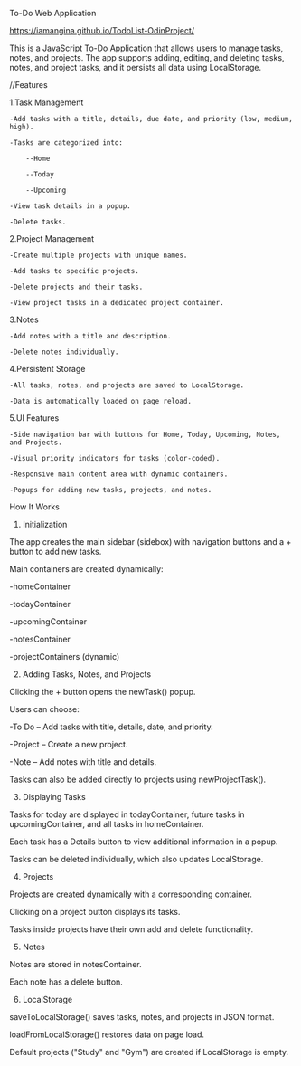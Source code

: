 To-Do Web Application

https://iamangina.github.io/TodoList-OdinProject/

This is a JavaScript To-Do Application that allows users to manage tasks, notes, and projects. The app supports adding, editing, and deleting tasks, notes, and project tasks, and it persists all data using LocalStorage.

//Features

1.Task Management

    -Add tasks with a title, details, due date, and priority (low, medium, high).

    -Tasks are categorized into:

        --Home

        --Today

        --Upcoming

    -View task details in a popup.

    -Delete tasks.

2.Project Management

    -Create multiple projects with unique names.

    -Add tasks to specific projects.

    -Delete projects and their tasks.

    -View project tasks in a dedicated project container.

3.Notes

    -Add notes with a title and description.

    -Delete notes individually.

4.Persistent Storage

    -All tasks, notes, and projects are saved to LocalStorage.

    -Data is automatically loaded on page reload.

5.UI Features

    -Side navigation bar with buttons for Home, Today, Upcoming, Notes, and Projects.

    -Visual priority indicators for tasks (color-coded).

    -Responsive main content area with dynamic containers.

    -Popups for adding new tasks, projects, and notes.

How It Works
1. Initialization

The app creates the main sidebar (sidebox) with navigation buttons and a + button to add new tasks.

Main containers are created dynamically:

-homeContainer

-todayContainer

-upcomingContainer

-notesContainer

-projectContainers (dynamic)

2. Adding Tasks, Notes, and Projects

Clicking the + button opens the newTask() popup.

Users can choose:

-To Do – Add tasks with title, details, date, and priority.

-Project – Create a new project.

-Note – Add notes with title and details.

Tasks can also be added directly to projects using newProjectTask().

3. Displaying Tasks

Tasks for today are displayed in todayContainer, future tasks in upcomingContainer, and all tasks in homeContainer.

Each task has a Details button to view additional information in a popup.

Tasks can be deleted individually, which also updates LocalStorage.

4. Projects

Projects are created dynamically with a corresponding container.

Clicking on a project button displays its tasks.

Tasks inside projects have their own add and delete functionality.

5. Notes

Notes are stored in notesContainer.

Each note has a delete button.

6. LocalStorage

saveToLocalStorage() saves tasks, notes, and projects in JSON format.

loadFromLocalStorage() restores data on page load.

Default projects ("Study" and "Gym") are created if LocalStorage is empty.
